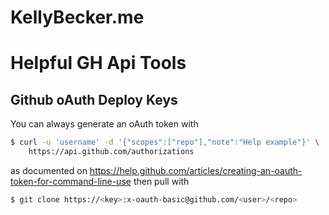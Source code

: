 # KellyBecker.me

# Helpful GH Api Tools

## Github oAuth Deploy Keys

You can always generate an oAuth token with

```sh
$ curl -u 'username' -d '{"scopes":["repo"],"note":"Help example"}' \
    https://api.github.com/authorizations
```

as documented on https://help.github.com/articles/creating-an-oauth-token-for-command-line-use then pull with

```sh
$ git clone https://<key>:x-oauth-basic@github.com/<user>/<repo>
```
